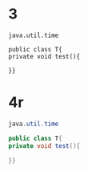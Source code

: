 
# 3

```&&&
java.util.time

public class T{
private void test(){

}}
```


# 4r

```java
java.util.time

public class T{
private void test(){

}}
```

